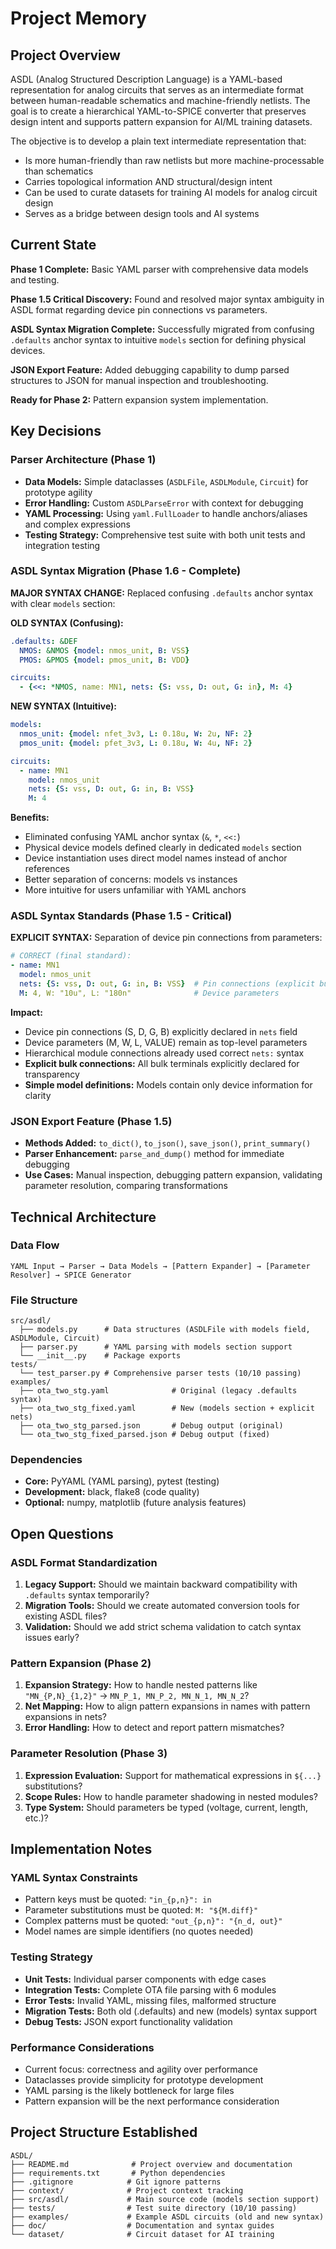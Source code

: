 # Project Memory

## Project Overview
ASDL (Analog Structured Description Language) is a YAML-based representation for analog circuits that serves as an intermediate format between human-readable schematics and machine-friendly netlists. The goal is to create a hierarchical YAML-to-SPICE converter that preserves design intent and supports pattern expansion for AI/ML training datasets.

The objective is to develop a plain text intermediate representation that:
- Is more human-friendly than raw netlists but more machine-processable than schematics
- Carries topological information AND structural/design intent
- Can be used to curate datasets for training AI models for analog circuit design
- Serves as a bridge between design tools and AI systems

## Current State
**Phase 1 Complete:** Basic YAML parser with comprehensive data models and testing.

**Phase 1.5 Critical Discovery:** Found and resolved major syntax ambiguity in ASDL format regarding device pin connections vs parameters.

**ASDL Syntax Migration Complete:** Successfully migrated from confusing `.defaults` anchor syntax to intuitive `models` section for defining physical devices.

**JSON Export Feature:** Added debugging capability to dump parsed structures to JSON for manual inspection and troubleshooting.

**Ready for Phase 2:** Pattern expansion system implementation.

## Key Decisions

### Parser Architecture (Phase 1)
- **Data Models:** Simple dataclasses (`ASDLFile`, `ASDLModule`, `Circuit`) for prototype agility
- **Error Handling:** Custom `ASDLParseError` with context for debugging
- **YAML Processing:** Using `yaml.FullLoader` to handle anchors/aliases and complex expressions
- **Testing Strategy:** Comprehensive test suite with both unit tests and integration testing

### ASDL Syntax Migration (Phase 1.6 - Complete)
**MAJOR SYNTAX CHANGE:** Replaced confusing `.defaults` anchor syntax with clear `models` section:

**OLD SYNTAX (Confusing):**
```yaml
.defaults: &DEF
  NMOS: &NMOS {model: nmos_unit, B: VSS}
  PMOS: &PMOS {model: pmos_unit, B: VDD}

circuits:
  - {<<: *NMOS, name: MN1, nets: {S: vss, D: out, G: in}, M: 4}
```

**NEW SYNTAX (Intuitive):**
```yaml
models:
  nmos_unit: {model: nfet_3v3, L: 0.18u, W: 2u, NF: 2}
  pmos_unit: {model: pfet_3v3, L: 0.18u, W: 4u, NF: 2}

circuits:
  - name: MN1
    model: nmos_unit
    nets: {S: vss, D: out, G: in, B: VSS}
    M: 4
```

**Benefits:**
- Eliminated confusing YAML anchor syntax (`&`, `*`, `<<:`)
- Physical device models defined clearly in dedicated `models` section
- Device instantiation uses direct model names instead of anchor references
- Better separation of concerns: models vs instances
- More intuitive for users unfamiliar with YAML anchors

### ASDL Syntax Standards (Phase 1.5 - Critical)
**EXPLICIT SYNTAX:** Separation of device pin connections from parameters:
```yaml
# CORRECT (final standard):
- name: MN1
  model: nmos_unit
  nets: {S: vss, D: out, G: in, B: VSS}  # Pin connections (explicit bulk)
  M: 4, W: "10u", L: "180n"              # Device parameters
```

**Impact:**
- Device pin connections (S, D, G, B) explicitly declared in `nets` field
- Device parameters (M, W, L, VALUE) remain as top-level parameters  
- Hierarchical module connections already used correct `nets:` syntax
- **Explicit bulk connections:** All bulk terminals explicitly declared for transparency
- **Simple model definitions:** Models contain only device information for clarity

### JSON Export Feature (Phase 1.5)
- **Methods Added:** `to_dict()`, `to_json()`, `save_json()`, `print_summary()`
- **Parser Enhancement:** `parse_and_dump()` method for immediate debugging
- **Use Cases:** Manual inspection, debugging pattern expansion, validating parameter resolution, comparing transformations

## Technical Architecture

### Data Flow
```
YAML Input → Parser → Data Models → [Pattern Expander] → [Parameter Resolver] → SPICE Generator
```

### File Structure
```
src/asdl/
  ├── models.py      # Data structures (ASDLFile with models field, ASDLModule, Circuit)
  ├── parser.py      # YAML parsing with models section support
  └── __init__.py    # Package exports
tests/
  └── test_parser.py # Comprehensive parser tests (10/10 passing)
examples/
  ├── ota_two_stg.yaml              # Original (legacy .defaults syntax)  
  ├── ota_two_stg_fixed.yaml        # New (models section + explicit nets)
  ├── ota_two_stg_parsed.json       # Debug output (original)
  └── ota_two_stg_fixed_parsed.json # Debug output (fixed)
```

### Dependencies
- **Core:** PyYAML (YAML parsing), pytest (testing)
- **Development:** black, flake8 (code quality)
- **Optional:** numpy, matplotlib (future analysis features)

## Open Questions

### ASDL Format Standardization
1. **Legacy Support:** Should we maintain backward compatibility with `.defaults` syntax temporarily?
2. **Migration Tools:** Should we create automated conversion tools for existing ASDL files?
3. **Validation:** Should we add strict schema validation to catch syntax issues early?

### Pattern Expansion (Phase 2)
1. **Expansion Strategy:** How to handle nested patterns like `"MN_{P,N}_{1,2}"` → `MN_P_1, MN_P_2, MN_N_1, MN_N_2`?
2. **Net Mapping:** How to align pattern expansions in names with pattern expansions in nets?
3. **Error Handling:** How to detect and report pattern mismatches?

### Parameter Resolution (Phase 3)  
1. **Expression Evaluation:** Support for mathematical expressions in `${...}` substitutions?
2. **Scope Rules:** How to handle parameter shadowing in nested modules?
3. **Type System:** Should parameters be typed (voltage, current, length, etc.)?

## Implementation Notes

### YAML Syntax Constraints
- Pattern keys must be quoted: `"in_{p,n}": in`
- Parameter substitutions must be quoted: `M: "${M.diff}"`
- Complex patterns must be quoted: `"out_{p,n}": "{n_d, out}"`
- Model names are simple identifiers (no quotes needed)

### Testing Strategy
- **Unit Tests:** Individual parser components with edge cases
- **Integration Tests:** Complete OTA file parsing with 6 modules  
- **Error Tests:** Invalid YAML, missing files, malformed structure
- **Migration Tests:** Both old (.defaults) and new (models) syntax support
- **Debug Tests:** JSON export functionality validation

### Performance Considerations
- Current focus: correctness and agility over performance
- Dataclasses provide simplicity for prototype development
- YAML parsing is the likely bottleneck for large files
- Pattern expansion will be the next performance consideration

## Project Structure Established
```
ASDL/
├── README.md              # Project overview and documentation
├── requirements.txt       # Python dependencies
├── .gitignore            # Git ignore patterns
├── context/              # Project context tracking
├── src/asdl/             # Main source code (models section support)
├── tests/                # Test suite directory (10/10 passing)
├── examples/             # Example ASDL circuits (old and new syntax)
├── doc/                  # Documentation and syntax guides
└── dataset/              # Circuit dataset for AI training
``` 